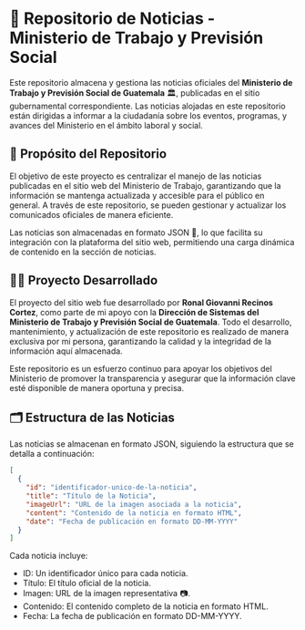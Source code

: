 # 📢 Repositorio de Noticias - Ministerio de Trabajo y Previsión Social

Este repositorio almacena y gestiona las noticias oficiales del **Ministerio de Trabajo y Previsión Social de Guatemala** 🏛️, publicadas en el sitio gubernamental correspondiente. Las noticias alojadas en este repositorio están dirigidas a informar a la ciudadanía sobre los eventos, programas, y avances del Ministerio en el ámbito laboral y social.

## 🎯 Propósito del Repositorio

El objetivo de este proyecto es centralizar el manejo de las noticias publicadas en el sitio web del Ministerio de Trabajo, garantizando que la información se mantenga actualizada y accesible para el público en general. A través de este repositorio, se pueden gestionar y actualizar los comunicados oficiales de manera eficiente.

Las noticias son almacenadas en formato JSON 📄, lo que facilita su integración con la plataforma del sitio web, permitiendo una carga dinámica de contenido en la sección de noticias.

## 👨‍💻 Proyecto Desarrollado

El proyecto del sitio web fue desarrollado por **Ronal Giovanni Recinos Cortez**, como parte de mi apoyo con la **Dirección de Sistemas del Ministerio de Trabajo y Previsión Social de Guatemala**. Todo el desarrollo, mantenimiento, y actualización de este repositorio es realizado de manera exclusiva por mi persona, garantizando la calidad y la integridad de la información aquí almacenada.

Este repositorio es un esfuerzo continuo para apoyar los objetivos del Ministerio de promover la transparencia y asegurar que la información clave esté disponible de manera oportuna y precisa.

## 🗂️ Estructura de las Noticias

Las noticias se almacenan en formato JSON, siguiendo la estructura que se detalla a continuación:

```json
[
  {
    "id": "identificador-unico-de-la-noticia",
    "title": "Título de la Noticia",
    "imageUrl": "URL de la imagen asociada a la noticia",
    "content": "Contenido de la noticia en formato HTML",
    "date": "Fecha de publicación en formato DD-MM-YYYY"
  }
]
```

Cada noticia incluye:

- ID: Un identificador único para cada noticia.
- Título: El título oficial de la noticia.
- Imagen: URL de la imagen representativa 📷.
- Contenido: El contenido completo de la noticia en formato HTML.
- Fecha: La fecha de publicación en formato DD-MM-YYYY.